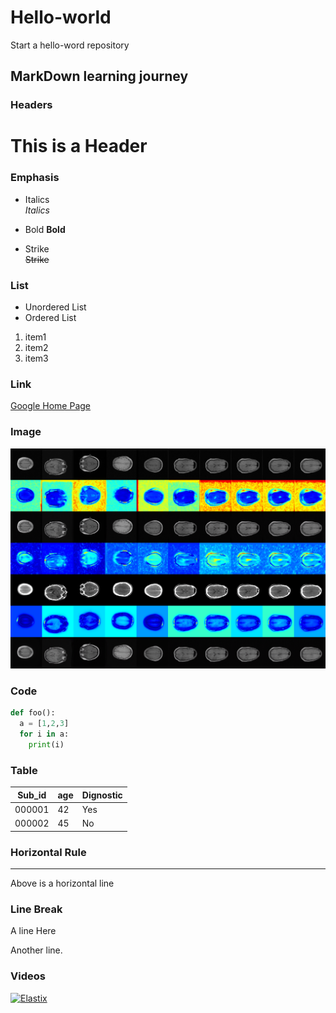 # Hello-world
Start a hello-word repository
## MarkDown learning journey

### Headers
# This is a Header

### Emphasis
* Italics  
_Italics_  
+ Bold
**Bold**  
- Strike  
~~Strike~~

### List
* Unordered List
* Ordered List
1. item1
2. item2
4. item3
  
### Link  
[Google Home Page](www.google.com)  

### Image 
![MRI vis](https://github.com/Scorbinwen/Hello-world/blob/Feature/Image/A2B_0033000.png)  

### Code  
```Python
def foo():
  a = [1,2,3]
  for i in a:
    print(i)
```
### Table 
| Sub_id | age |Dignostic|  
|--------|-----|---------|
| 000001 | 42  |Yes
| 000002 | 45  |No

### Horizontal Rule
---
Above is a horizontal line

### Line Break
A line Here

Another line.

### Videos

[![Elastix](https://github.com/Scorbinwen/Hello-world/tree/Feature/Videos/Elastix.gif)](https://github.com/Scorbinwen/Hello-world/tree/Feature/Videos/Elastix.mp4)



